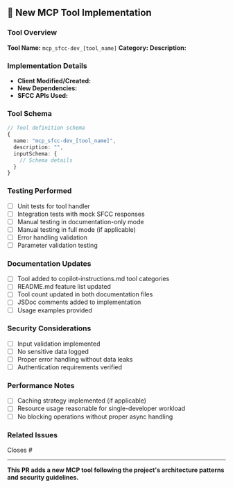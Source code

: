 ## 🔧 New MCP Tool Implementation

### Tool Overview
**Tool Name:** `mcp_sfcc-dev_[tool_name]`
**Category:** <!-- SFCC Documentation / Best Practices / Log Analysis / System Objects -->
**Description:** 

### Implementation Details
- **Client Modified/Created:** 
- **New Dependencies:** 
- **SFCC APIs Used:** 

### Tool Schema
```typescript
// Tool definition schema
{
  name: "mcp_sfcc-dev_[tool_name]",
  description: "",
  inputSchema: {
    // Schema details
  }
}
```

### Testing Performed
- [ ] Unit tests for tool handler
- [ ] Integration tests with mock SFCC responses
- [ ] Manual testing in documentation-only mode
- [ ] Manual testing in full mode (if applicable)
- [ ] Error handling validation
- [ ] Parameter validation testing

### Documentation Updates
- [ ] Tool added to copilot-instructions.md tool categories
- [ ] README.md feature list updated
- [ ] Tool count updated in both documentation files
- [ ] JSDoc comments added to implementation
- [ ] Usage examples provided

### Security Considerations
- [ ] Input validation implemented
- [ ] No sensitive data logged
- [ ] Proper error handling without data leaks
- [ ] Authentication requirements verified

### Performance Notes
- [ ] Caching strategy implemented (if applicable)
- [ ] Resource usage reasonable for single-developer workload
- [ ] No blocking operations without proper async handling

### Related Issues
Closes #

---
**This PR adds a new MCP tool following the project's architecture patterns and security guidelines.**
